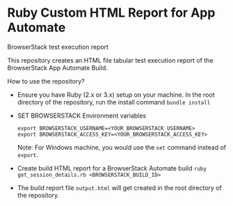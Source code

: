 # Ruby Custom HTML Report for App Automate
BrowserStack test execution report

This repository creates an HTML file tabular test execution report of the BrowserStack App Automate Build.

How to use the repository?

- Ensure you have Ruby (2.x or 3.x) setup on your machine.
    In the root directory of the repository, run the install command
    `bundle install`

- SET BROWSERSTACK Environment variables
    ```
    export BROWSERSTACK_USERNAME=<YOUR_BROWSERSTACK_USERNAME>
    export BROWSERSTACK_ACCESS_KEY=<YOUR_BROWSERSTACK_ACCESS_KEY> 
    ```

    Note: For Windows machine, you would use the `set` command instead of `export`.

- Create build HTML report for a BrowserStack Automate build
    `ruby get_session_details.rb <BROWSERSTACK_BUILD_ID>`

- The build report file `output.html` will get created in the root directory of the repository.
